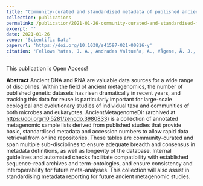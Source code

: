 ```yaml
---
title: "Community-curated and standardised metadata of published ancient metagenomic samples with AncientMetagenomeDir"
collection: publications
permalink: /publication/2021-01-26-community-curated-and-standardised-metadata-of-published-ancient-metagenomic-samples
excerpt: ''
date: 2021-01-26
venue: 'Scientific Data'
paperurl: 'https://doi.org/10.1038/s41597-021-00816-y'
citation: 'Fellows Yates, J. A., Andrades Valtueña, A., Vågene, Å. J., Cribdon, B., Velsko, I. M., Borry, M., Bravo-Lopez, M. J., Fernandez-Guerra, A., Green, E. J., Ramachandran, S. L., Heintzman, P. D., Spyrou, M. A., Hübner, A., Gancz, A. S., Hider, J., Allshouse, A. F., Zaro, V., & Warinner, C. (2021). &quot;Community-curated and standardised metadata of published ancient metagenomic samples with AncientMetagenomeDir&quot;. Scientific Data, 8(1), 31. https://doi.org/10.1038/s41597-021-00816-y'
---
```


This publication is Open Access!

**Abstract**
Ancient DNA and RNA are valuable data sources for a wide range of disciplines. Within the field of ancient metagenomics, the number of published genetic datasets has risen dramatically in recent years, and tracking this data for reuse is particularly important for large-scale ecological and evolutionary studies of individual taxa and communities of both microbes and eukaryotes. AncientMetagenomeDir (archived at https://doi.org/10.5281/zenodo.3980833) is a collection of annotated metagenomic sample lists derived from published studies that provide basic, standardised metadata and accession numbers to allow rapid data retrieval from online repositories. These tables are community-curated and span multiple sub-disciplines to ensure adequate breadth and consensus in metadata definitions, as well as longevity of the database. Internal guidelines and automated checks facilitate compatibility with established sequence-read archives and term-ontologies, and ensure consistency and interoperability for future meta-analyses. This collection will also assist in standardising metadata reporting for future ancient metagenomic studies.
